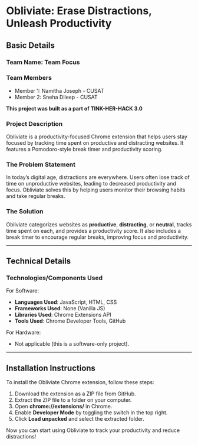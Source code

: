 # Obliviate: Erase Distractions, Unleash Productivity

## Basic Details
### Team Name: Team Focus

### Team Members
- Member 1: Namitha Joseph - CUSAT
- Member 2: Sneha Dileep - CUSAT

**This project was built as a part of TINK-HER-HACK 3.0**

### Project Description
Obliviate is a productivity-focused Chrome extension that helps users stay focused by tracking time spent on productive and distracting websites. It features a Pomodoro-style break timer and productivity scoring.

### The Problem Statement
In today’s digital age, distractions are everywhere. Users often lose track of time on unproductive websites, leading to decreased productivity and focus. Obliviate solves this by helping users monitor their browsing habits and take regular breaks.

### The Solution
Obliviate categorizes websites as **productive**, **distracting**, or **neutral**, tracks time spent on each, and provides a productivity score. It also includes a break timer to encourage regular breaks, improving focus and productivity.

---

## Technical Details
### Technologies/Components Used
For Software:
- **Languages Used**: JavaScript, HTML, CSS
- **Frameworks Used**: None (Vanilla JS)
- **Libraries Used**: Chrome Extensions API
- **Tools Used**: Chrome Developer Tools, GitHub

For Hardware:
- Not applicable (this is a software-only project).

---

## Installation Instructions

To install the Obliviate Chrome extension, follow these steps:

1. Download the extension as a ZIP file from GitHub.
2. Extract the ZIP file to a folder on your computer.
3. Open **chrome://extensions/** in Chrome.
4. Enable **Developer Mode** by toggling the switch in the top right.
5. Click **Load unpacked** and select the extracted folder.

Now you can start using Obliviate to track your productivity and reduce distractions!
